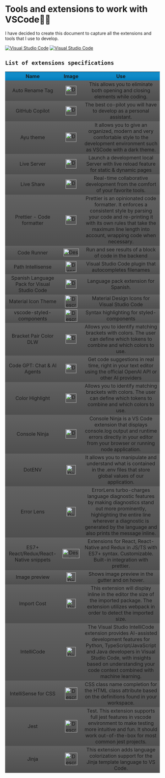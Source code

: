 # **Tools and extensions to work with VSCode**👩‍💻

I have decided to create this document to capture all the extensions and tools that I use to develop.

[![Visual Studio Code](https://badgen.net/badge/icon/vCurrent?icon=linkedin&label=VSCode&color=blue)](https://code.visualstudio.com/)
[![Visual Studio Code](https://badgen.net/badge/icon/Extensions?icon=linkedin&label=VSCode&color=blue)](https://marketplace.visualstudio.com/VSCode)

## `List of extensions specifications`

<table style="text-align: center;">
  <tr style="background: linear-gradient(to bottom, #128cc9, #0f8ac7, #037dbb);">
    <th>Name</th>
    <th>Image</th>
    <th>Use</th>
  </tr>
  <tr style="background: linear-gradient(to bottom, #616161, #4f4f4f);">
    <td>Auto Rename Tag</td>
    <td><img src="https://github.com/VictorArdila/VictorArdila/assets/89551043/cde4b690-f1df-4096-af86-2aef1bf4561b" alt="Descripción de la imagen" width="35" height="30"></td>
    <td>This allows you to eliminate both opening and closing elements while coding.</td>
  </tr>
  <tr style="background: linear-gradient(to bottom, #616161, #4f4f4f);">
    <td>GitHub Copilot</td>
    <td><img src="https://github.com/VictorArdila/VictorArdila/assets/89551043/fc266851-a201-4525-8444-443c64db4e02" alt="Descripción de la imagen" width="35" height="30"></td>
    <td>The best co-pilot you will have to develop as a personal assistant.</td>
  </tr>
  <tr style="background: linear-gradient(to bottom, #616161, #4f4f4f);">
    <td>Ayu theme</td>
    <td><img src="https://github.com/VictorArdila/VictorArdila/assets/89551043/5164359d-700f-46b3-a345-07bffb3b1255" alt="Descripción de la imagen" width="35" height="30"></td>
    <td>It allows you to give an organized, modern and very comfortable style to the development environment such as VSCode with a dark theme.</td>
  </tr>
   <tr style="background: linear-gradient(to bottom, #616161, #4f4f4f);">
    <td>Live Server</td>
    <td><img src="https://github.com/VictorArdila/VictorArdila/assets/89551043/350d2c63-e65a-44ad-aedc-a815e9a172f3" alt="Descripción de la imagen" width="35" height="30"></td>
    <td>Launch a development local Server with live reload feature for static & dynamic pages</td>
  </tr>
  </tr>
   <tr style="background: linear-gradient(to bottom, #616161, #4f4f4f);">
    <td>Live Share</td>
    <td><img src="https://github.com/VictorArdila/VictorArdila/assets/89551043/446d26cd-4d3a-4250-8d67-a8892d1e3657" alt="Descripción de la imagen" width="35" height="30"></td>
    <td>Real-time collaborative development from the comfort of your favorite tools.</td>
  </tr>
  </tr>
   </tr>
   <tr style="background: linear-gradient(to bottom, #616161, #4f4f4f);">
    <td>Prettier - Code formatter</td>
    <td><img src="https://github.com/VictorArdila/VictorArdila/assets/89551043/2eda6877-a9c6-4684-9a40-31682c707e31" alt="Descripción de la imagen" width="35" height="30"></td>
    <td>Prettier is an opinionated code formatter. It enforces a consistent style by parsing your code and re-printing it with its own rules that take the maximum line length into account, wrapping code when necessary.
    </td>
  </tr>
  </tr>
  <tr style="background: linear-gradient(to bottom, #616161, #4f4f4f);">
    <td>Code Runner</td>
    <td><img src="https://github.com/VictorArdila/VictorArdila/assets/89551043/1530cd6d-d0f1-4e9a-b89b-2b910cbf59f8" alt="Descripción de la imagen" width="50" height="25"></td>
    <td>Run and see results of a block of code in the backend
    </td>
  </tr>
  <tr style="background: linear-gradient(to bottom, #616161, #4f4f4f);">
    <td>Path Intellisense</td>
    <td><img src="https://github.com/VictorArdila/VictorArdila/assets/89551043/ffea6d3c-b057-4dad-b7f3-6a9f105d1cfb" alt="Descripción de la imagen" width="35" height="35"></td>
    <td>Visual Studio Code plugin that autocompletes filenames
    </td>
  </tr>
   <tr style="background: linear-gradient(to bottom, #616161, #4f4f4f);">
    <td>Spanish Language Pack for Visual Studio Code</td>
    <td><img src="https://github.com/VictorArdila/VictorArdila/assets/89551043/d1ec764e-e616-490f-ac87-3aebb102e3db" alt="Descripción de la imagen" width="35" height="30"></td>
    <td>Language pack extension for Spanish.
    </td>
  </tr>
    <tr style="background: linear-gradient(to bottom, #616161, #4f4f4f);">
    <td>Material Icon Theme</td>
    <td><img src="https://github.com/VictorArdila/VictorArdila/assets/89551043/6b0aab3a-8783-4c09-92a1-80a87f0bf978" alt="Descripción de la imagen" width="40" height="40"></td>
    <td>Material Design Icons for Visual Studio Code</td>
  </tr>
  </tr>
    <tr style="background: linear-gradient(to bottom, #616161, #4f4f4f);">
    <td>vscode-styled-components</td>
    <td><img src="https://github.com/VictorArdila/VictorArdila/assets/89551043/1ed506cf-4233-4158-8b87-50da88d20f84" alt="Descripción de la imagen" width="40" height="40"></td>
    <td>Syntax highlighting for styled-components</td>
  </tr>
  <tr style="background: linear-gradient(to bottom, #616161, #4f4f4f);">
    <td>Bracket Pair Color DLW</td>
    <td><img src="https://github.com/VictorArdila/VictorArdila/assets/89551043/8e40c9ce-0582-4bce-b26e-9cd155df3186" alt="Descripción de la imagen" width="35" height="30"></td>
    <td>Allows you to identify matching brackets with colors. The user can define which tokens to combine and which colors to use.</td>
  </tr>
  <tr style="background: linear-gradient(to bottom, #616161, #4f4f4f);">
    <td>Code GPT: Chat & AI Agents</td>
    <td><img src="https://github.com/VictorArdila/VictorArdila/assets/89551043/b14defdb-4a2f-4285-832e-4ecbc1da4e61" alt="Descripción de la imagen" width="35" height="30"></td>
    <td>Get code suggestions in real time, right in your text editor using the official OpenAI API or other AI providers</td>
  </tr>
  <tr style="background: linear-gradient(to bottom, #616161, #4f4f4f);">
    <td>Color Highlight</td>
    <td><img src="https://github.com/VictorArdila/VictorArdila/assets/89551043/92946427-1742-45ab-84b3-5f8cd46a2b4f" alt="Descripción de la imagen" width="35" height="30"></td>
    <td>Allows you to identify matching brackets with colors. The user can define which tokens to combine and which colors to use.</td>
  </tr>
  <tr style="background: linear-gradient(to bottom, #616161, #4f4f4f);">
    <td>Console Ninja</td>
    <td><img src="https://github.com/VictorArdila/VictorArdila/assets/89551043/4d5a8f59-eed2-44ac-9db4-0b20c8936d5f" alt="Descripción de la imagen" width="35" height="30"></td>
    <td>Console Ninja is a VS Code extension that displays console.log output and runtime errors directly in your editor from your browser or running node application.</td>
  </tr>
  <tr style="background: linear-gradient(to bottom, #616161, #4f4f4f);">
    <td>DotENV</td>
    <td><img src="https://github.com/VictorArdila/VictorArdila/assets/89551043/a68408bf-9c3c-4f32-b754-e5b021635da7" alt="Descripción de la imagen" width="30" height="30"></td>
    <td>It allows you to manipulate and understand what is contained in the .env files that store global values ​​of our application.</td>
  </tr>
  <tr style="background: linear-gradient(to bottom, #616161, #4f4f4f);">
    <td>Error Lens</td>
    <td><img src="https://github.com/VictorArdila/VictorArdila/assets/89551043/b37acb2f-9dde-4afc-a453-b3c53815ab24" alt="Descripción de la imagen" width="30" height="30"></td>
    <td>ErrorLens turbo-charges language diagnostic features by making diagnostics stand out more prominently, highlighting the entire line wherever a diagnostic is generated by the language and also prints the message inline.</td>
  </tr>
  <tr style="background: linear-gradient(to bottom, #616161, #4f4f4f);">
    <td>ES7+ React/Redux/React-Native snippets</td>
    <td><img src="https://github.com/VictorArdila/VictorArdila/assets/89551043/9ae3bd4a-db75-4206-81de-a97012612aab" alt="Descripción de la imagen" width="55" height="30"></td>
    <td>Extensions for React, React-Native and Redux in JS/TS with ES7+ syntax. Customizable. Built-in integration with prettier.</td>
  </tr>
  <tr style="background: linear-gradient(to bottom, #616161, #4f4f4f);">
    <td>Image preview</td>
    <td><img src="https://github.com/VictorArdila/VictorArdila/assets/89551043/6007bdbc-7cee-4f97-bbdb-73d70978daee" alt="Descripción de la imagen" width="30" height="30"></td>
    <td>Shows image preview in the gutter and on hover.</td>
  </tr>
  <tr style="background: linear-gradient(to bottom, #616161, #4f4f4f);">
    <td>Import Cost</td>
    <td><img src="https://github.com/VictorArdila/VictorArdila/assets/89551043/46444df9-cb8e-4d91-aaf6-21929bc28586" alt="Descripción de la imagen" width="30" height="30"></td>
    <td>This extension will display inline in the editor the size of the imported package. The extension utilizes webpack in order to detect the imported size.</td>
  </tr>
  <tr style="background: linear-gradient(to bottom, #616161, #4f4f4f);">
    <td>IntelliCode</td>
    <td><img src="https://github.com/VictorArdila/VictorArdila/assets/89551043/35e200f4-b955-4533-988b-8a66dbd4348c" alt="Descripción de la imagen" width="30" height="30"></td>
    <td>The Visual Studio IntelliCode extension provides AI-assisted development features for Python, TypeScript/JavaScript and Java developers in Visual Studio Code, with insights based on understanding your code context combined with machine learning.</td>
  </tr>
  <tr style="background: linear-gradient(to bottom, #616161, #4f4f4f);">
    <td>IntelliSense for CSS</td>
    <td><img src="https://github.com/VictorArdila/VictorArdila/assets/89551043/c5fe4897-34ee-489f-a90e-3df1c994859a" alt="Descripción de la imagen" width="40" height="40"></td>
    <td>CSS class name completion for the HTML class attribute based on the definitions found in your workspace.</td>
  </tr>
  <tr style="background: linear-gradient(to bottom, #616161, #4f4f4f);">
    <td>Jest</td>
    <td><img src="https://github.com/VictorArdila/VictorArdila/assets/89551043/6aeae43b-746d-4993-946b-28c8136c0536" alt="Descripción de la imagen" width="40" height="40"></td>
    <td>Test. This extension supports full jest features in vscode environment to make testing more intuitive and fun. It should work out-of-the-box for most common jest projects.</td>
  </tr>
  <tr style="background: linear-gradient(to bottom, #616161, #4f4f4f);">
    <td>Jinja</td>
    <td><img src="https://github.com/VictorArdila/VictorArdila/assets/89551043/35252f83-48f5-46ac-a26c-3780b975dabf" alt="Descripción de la imagen" width="40" height="40"></td>
    <td>This extension adds language colorization support for the Jinja template language to VS Code.</td>
  </tr>
</table>
